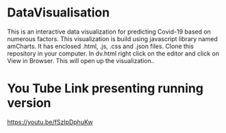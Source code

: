 # DataVisualisation
This is an interactive data visualization for predicting Covid-19 based on numerous factors.
This visualization is build using javascript library named amCharts.
It has enclosed .html, .js, .css and .json files.
Clone this repository in your computer.
In dv.html right click on the editor and click on View in Browser.
This will open up the visualization..


# You Tube Link presenting running version
https://youtu.be/fSzIpDphuKw
